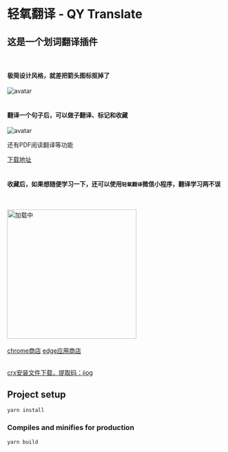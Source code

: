 # 轻氧翻译 - QY Translate

## 这是一个划词翻译插件
&nbsp;

#### 极简设计风格，就差把箭头图标抠掉了   
![avatar](http://img.fishfit.fun/qy_edit.png)  
&nbsp;

#### 翻译一个句子后，可以做子翻译、标记和收藏 
![avatar](http://img.fishfit.fun/qy_mark_php.png) 
&nbsp;

还有PDF阅读翻译等功能

[下载地址](https://www.fishfit.fun:8080/p/web/home/github)  
&nbsp;

#### 收藏后，如果想随便学习一下，还可以使用`轻氧翻译`微信小程序，翻译学习两不误  
&nbsp;

<img src="http://img.fishfit.fun/qr_github.png" width="300" height="300" alt="加载中"/>  
&nbsp;  

[chrome商店](https://chrome.google.com/webstore/detail/fjldhjdclpmehigldnbgbllchcjdgccc)  [edge应用商店](https://microsoftedge.microsoft.com/addons/detail/%E8%BD%BB%E6%B0%A7%E7%BF%BB%E8%AF%91/gldjnohpkhoipopkgkoepimoaoekhioo)  
&nbsp;  

[crx安装文件下载，提取码：jiog](https://pan.baidu.com/s/1BMD-lCMkq84S-pWCEdRb2w)


## Project setup
```
yarn install
```

### Compiles and minifies for production
```
yarn build
```


